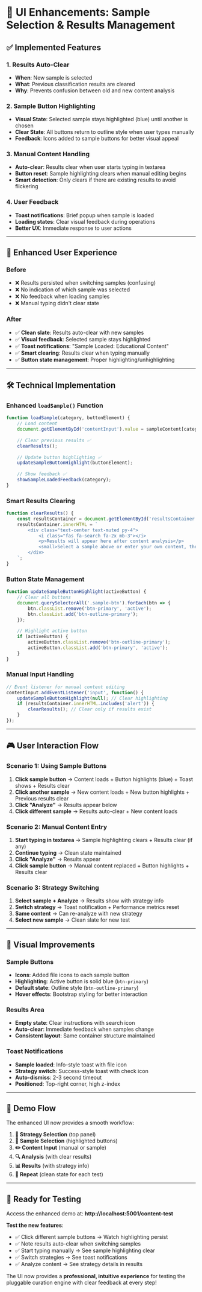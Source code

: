 # 🎨 UI Enhancements: Sample Selection & Results Management

## ✅ **Implemented Features**

### 1. **Results Auto-Clear** 
- **When**: New sample is selected
- **What**: Previous classification results are cleared
- **Why**: Prevents confusion between old and new content analysis

### 2. **Sample Button Highlighting**
- **Visual State**: Selected sample stays highlighted (blue) until another is chosen
- **Clear State**: All buttons return to outline style when user types manually
- **Feedback**: Icons added to sample buttons for better visual appeal

### 3. **Manual Content Handling** 
- **Auto-clear**: Results clear when user starts typing in textarea
- **Button reset**: Sample highlighting clears when manual editing begins
- **Smart detection**: Only clears if there are existing results to avoid flickering

### 4. **User Feedback**
- **Toast notifications**: Brief popup when sample is loaded
- **Loading states**: Clear visual feedback during operations
- **Better UX**: Immediate response to user actions

---

## 🎯 **Enhanced User Experience**

### **Before**
- ❌ Results persisted when switching samples (confusing)
- ❌ No indication of which sample was selected
- ❌ No feedback when loading samples
- ❌ Manual typing didn't clear state

### **After** 
- ✅ **Clean slate**: Results auto-clear with new samples
- ✅ **Visual feedback**: Selected sample stays highlighted 
- ✅ **Toast notifications**: "Sample Loaded: Educational Content"
- ✅ **Smart clearing**: Results clear when typing manually
- ✅ **Button state management**: Proper highlighting/unhighlighting

---

## 🛠 **Technical Implementation**

### **Enhanced `loadSample()` Function**
```javascript
function loadSample(category, buttonElement) {
    // Load content
    document.getElementById('contentInput').value = sampleContent[category].content;
    
    // Clear previous results ✅
    clearResults();
    
    // Update button highlighting ✅
    updateSampleButtonHighlight(buttonElement);
    
    // Show feedback ✅
    showSampleLoadedFeedback(category);
}
```

### **Smart Results Clearing**
```javascript
function clearResults() {
    const resultsContainer = document.getElementById('resultsContainer');
    resultsContainer.innerHTML = `
        <div class="text-center text-muted py-4">
            <i class="fas fa-search fa-2x mb-3"></i>
            <p>Results will appear here after content analysis</p>
            <small>Select a sample above or enter your own content, then click "Analyze with AI"</small>
        </div>
    `;
}
```

### **Button State Management**
```javascript
function updateSampleButtonHighlight(activeButton) {
    // Clear all buttons
    document.querySelectorAll('.sample-btn').forEach(btn => {
        btn.classList.remove('btn-primary', 'active');
        btn.classList.add('btn-outline-primary');
    });
    
    // Highlight active button
    if (activeButton) {
        activeButton.classList.remove('btn-outline-primary');
        activeButton.classList.add('btn-primary', 'active');
    }
}
```

### **Manual Input Handling**
```javascript
// Event listener for manual content editing
contentInput.addEventListener('input', function() {
    updateSampleButtonHighlight(null); // Clear highlighting
    if (resultsContainer.innerHTML.includes('alert')) {
        clearResults(); // Clear only if results exist
    }
});
```

---

## 🎮 **User Interaction Flow**

### **Scenario 1: Using Sample Buttons**
1. **Click sample button** → Content loads + Button highlights (blue) + Toast shows + Results clear
2. **Click another sample** → New content loads + New button highlights + Previous results clear
3. **Click "Analyze"** → Results appear below
4. **Click different sample** → Results auto-clear + New content loads

### **Scenario 2: Manual Content Entry**
1. **Start typing in textarea** → Sample highlighting clears + Results clear (if any)
2. **Continue typing** → Clean state maintained
3. **Click "Analyze"** → Results appear
4. **Click sample button** → Manual content replaced + Button highlights + Results clear

### **Scenario 3: Strategy Switching**
1. **Select sample + Analyze** → Results show with strategy info
2. **Switch strategy** → Toast notification + Performance metrics reset
3. **Same content** → Can re-analyze with new strategy
4. **Select new sample** → Clean slate for new test

---

## 🎨 **Visual Improvements**

### **Sample Buttons**
- **Icons**: Added file icons to each sample button
- **Highlighting**: Active button is solid blue (`btn-primary`)
- **Default state**: Outline style (`btn-outline-primary`)
- **Hover effects**: Bootstrap styling for better interaction

### **Results Area**
- **Empty state**: Clear instructions with search icon
- **Auto-clear**: Immediate feedback when samples change
- **Consistent layout**: Same container structure maintained

### **Toast Notifications**
- **Sample loaded**: Info-style toast with file icon
- **Strategy switch**: Success-style toast with check icon
- **Auto-dismiss**: 2-3 second timeout
- **Positioned**: Top-right corner, high z-index

---

## 🔄 **Demo Flow**

The enhanced UI now provides a smooth workflow:

1. **🎯 Strategy Selection** (top panel)
2. **📝 Sample Selection** (highlighted buttons) 
3. **✏️ Content Input** (manual or sample)
4. **🔍 Analysis** (with clear results)
5. **📊 Results** (with strategy info)
6. **🔄 Repeat** (clean state for each test)

---

## 🚀 **Ready for Testing**

Access the enhanced demo at: **http://localhost:5001/content-test**

**Test the new features**:
- ✅ Click different sample buttons → Watch highlighting persist
- ✅ Note results auto-clear when switching samples  
- ✅ Start typing manually → See sample highlighting clear
- ✅ Switch strategies → See toast notifications
- ✅ Analyze content → See strategy details in results

The UI now provides a **professional, intuitive experience** for testing the pluggable curation engine with clear feedback at every step!
